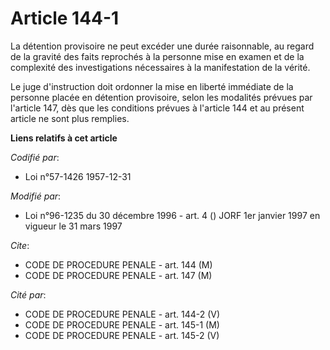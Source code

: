 # Article 144-1

La détention provisoire ne peut excéder une durée raisonnable, au regard de la gravité des faits reprochés à la personne mise
en examen et de la complexité des investigations nécessaires à la manifestation de la vérité.

Le juge d'instruction doit ordonner la mise en liberté immédiate de la personne placée en détention provisoire, selon les
modalités prévues par l'article 147, dès que les conditions prévues à l'article 144 et au présent article ne sont plus
remplies.

**Liens relatifs à cet article**

_Codifié par_:

  - Loi n°57-1426 1957-12-31

_Modifié par_:

  - Loi n°96-1235 du 30 décembre 1996 - art. 4 () JORF 1er janvier 1997 en vigueur le 31 mars 1997

_Cite_:

  - CODE DE PROCEDURE PENALE - art. 144 (M)
  - CODE DE PROCEDURE PENALE - art. 147 (M)

_Cité par_:

  - CODE DE PROCEDURE PENALE - art. 144-2 (V)
  - CODE DE PROCEDURE PENALE - art. 145-1 (M)
  - CODE DE PROCEDURE PENALE - art. 145-2 (V)
